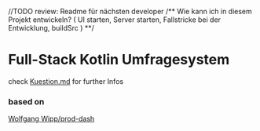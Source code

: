 //TODO review: Readme für nächsten developer
/**
Wie kann ich in diesem Projekt entwickeln? (
    UI starten, 
    Server starten, 
    Fallstricke bei der Entwicklung,
    buildSrc
)
**/

# Full-Stack Kotlin Umfragesystem

check [Kuestion.md](http://gitlab.innosystec.site/lubrandt/prod-dash/-/blob/dev/Kuestion.md) for further Infos

### based on

[Wolfgang Wipp/prod-dash](http://gitlab.innosystec.site/wowipp/prod-dash)
